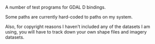 A number of test programs for GDAL D bindings.

Some paths are currently hard-coded to paths on my system.

Also, for copyright reasons I haven't included any of the datasets
I am using, you will have to track down your own shape files and 
imagery datasets.

